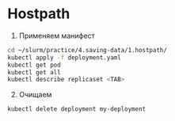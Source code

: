 # Hostpath

1) Применяем манифест

```bash
cd ~/slurm/practice/4.saving-data/1.hostpath/
kubectl apply -f deployment.yaml
kubectl get pod
kubectl get all
kubectl describe replicaset <TAB>
```

2) Очищаем 
```bash
kubectl delete deployment my-deployment
```
